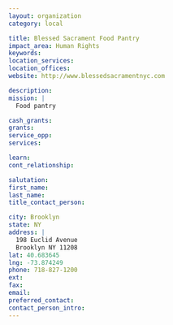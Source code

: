 ```yaml
---
layout: organization
category: local

title: Blessed Sacrament Food Pantry
impact_area: Human Rights
keywords: 
location_services: 
location_offices: 
website: http://www.blessedsacramentnyc.com

description: 
mission: |
  Food pantry

cash_grants: 
grants: 
service_opp: 
services: 

learn: 
cont_relationship: 

salutation: 
first_name: 
last_name: 
title_contact_person: 

city: Brooklyn
state: NY
address: |
  198 Euclid Avenue     
  Brooklyn NY 11208
lat: 40.683645
lng: -73.874249
phone: 718-827-1200
ext: 
fax: 
email: 
preferred_contact: 
contact_person_intro: 
---
```

